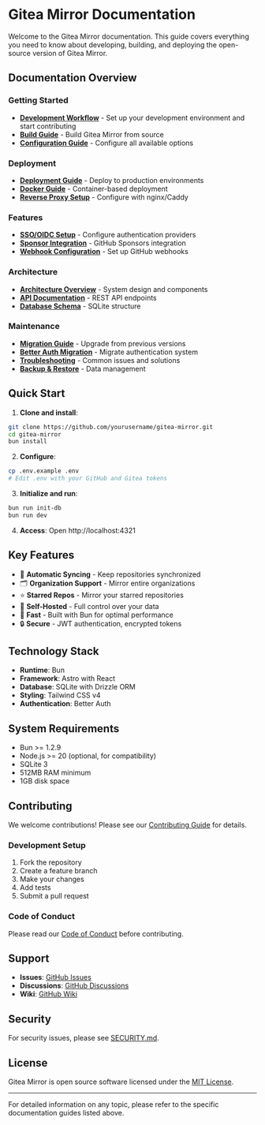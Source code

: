 # Gitea Mirror Documentation

Welcome to the Gitea Mirror documentation. This guide covers everything you need to know about developing, building, and deploying the open-source version of Gitea Mirror.

## Documentation Overview

### Getting Started

- **[Development Workflow](./DEVELOPMENT_WORKFLOW.md)** - Set up your development environment and start contributing
- **[Build Guide](./BUILD_GUIDE.md)** - Build Gitea Mirror from source
- **[Configuration Guide](./CONFIGURATION.md)** - Configure all available options

### Deployment

- **[Deployment Guide](./DEPLOYMENT.md)** - Deploy to production environments
- **[Docker Guide](./DOCKER.md)** - Container-based deployment
- **[Reverse Proxy Setup](./REVERSE_PROXY.md)** - Configure with nginx/Caddy

### Features

- **[SSO/OIDC Setup](./SSO-OIDC-SETUP.md)** - Configure authentication providers
- **[Sponsor Integration](./SPONSOR_INTEGRATION.md)** - GitHub Sponsors integration
- **[Webhook Configuration](./WEBHOOKS.md)** - Set up GitHub webhooks

### Architecture

- **[Architecture Overview](./ARCHITECTURE.md)** - System design and components
- **[API Documentation](./API.md)** - REST API endpoints
- **[Database Schema](./DATABASE.md)** - SQLite structure

### Maintenance

- **[Migration Guide](../MIGRATION_GUIDE.md)** - Upgrade from previous versions
- **[Better Auth Migration](./BETTER_AUTH_MIGRATION.md)** - Migrate authentication system
- **[Troubleshooting](./TROUBLESHOOTING.md)** - Common issues and solutions
- **[Backup & Restore](./BACKUP.md)** - Data management

## Quick Start

1. **Clone and install**:
```bash
git clone https://github.com/yourusername/gitea-mirror.git
cd gitea-mirror
bun install
```

2. **Configure**:
```bash
cp .env.example .env
# Edit .env with your GitHub and Gitea tokens
```

3. **Initialize and run**:
```bash
bun run init-db
bun run dev
```

4. **Access**: Open http://localhost:4321

## Key Features

- 🔄 **Automatic Syncing** - Keep repositories synchronized
- 🗂️ **Organization Support** - Mirror entire organizations
- ⭐ **Starred Repos** - Mirror your starred repositories
- 🔐 **Self-Hosted** - Full control over your data
- 🚀 **Fast** - Built with Bun for optimal performance
- 🔒 **Secure** - JWT authentication, encrypted tokens

## Technology Stack

- **Runtime**: Bun
- **Framework**: Astro with React
- **Database**: SQLite with Drizzle ORM
- **Styling**: Tailwind CSS v4
- **Authentication**: Better Auth

## System Requirements

- Bun >= 1.2.9
- Node.js >= 20 (optional, for compatibility)
- SQLite 3
- 512MB RAM minimum
- 1GB disk space

## Contributing

We welcome contributions! Please see our [Contributing Guide](../CONTRIBUTING.md) for details.

### Development Setup

1. Fork the repository
2. Create a feature branch
3. Make your changes
4. Add tests
5. Submit a pull request

### Code of Conduct

Please read our [Code of Conduct](../CODE_OF_CONDUCT.md) before contributing.

## Support

- **Issues**: [GitHub Issues](https://github.com/yourusername/gitea-mirror/issues)
- **Discussions**: [GitHub Discussions](https://github.com/yourusername/gitea-mirror/discussions)
- **Wiki**: [GitHub Wiki](https://github.com/yourusername/gitea-mirror/wiki)

## Security

For security issues, please see [SECURITY.md](../SECURITY.md).

## License

Gitea Mirror is open source software licensed under the [MIT License](../LICENSE).

---

For detailed information on any topic, please refer to the specific documentation guides listed above.
